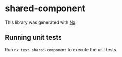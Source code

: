 # shared-component

This library was generated with [Nx](https://nx.dev).

## Running unit tests

Run `nx test shared-component` to execute the unit tests.
